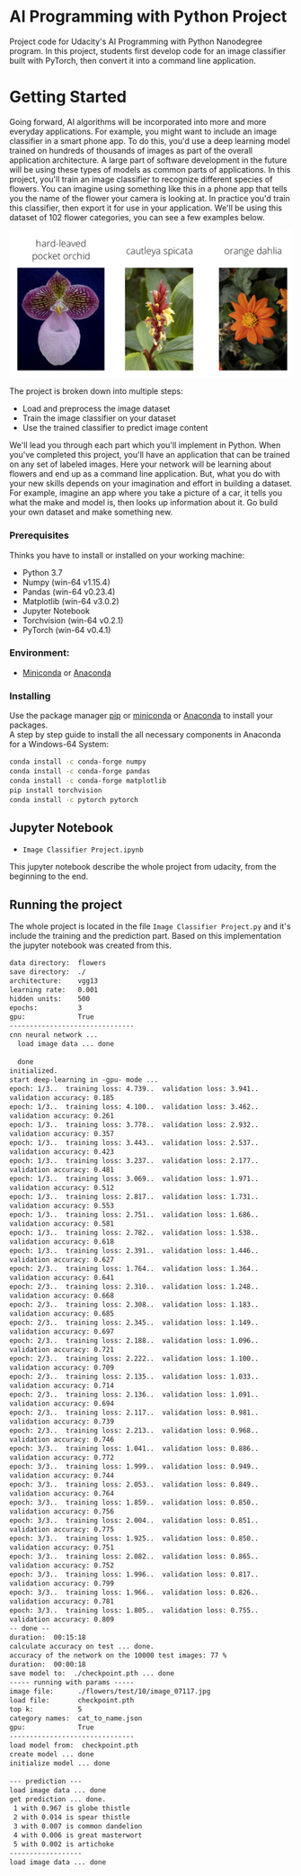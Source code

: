 # AI Programming with Python Project

Project code for Udacity's AI Programming with Python Nanodegree program. In this project, students first develop code for an image classifier built with PyTorch, then convert it into a command line application.

# Getting Started

Going forward, AI algorithms will be incorporated into more and more everyday applications. For example, you might want to include an image classifier in a smart phone app. To do this, you'd use a deep learning model trained on hundreds of thousands of images as part of the overall application architecture. A large part of software development in the future will be using these types of models as common parts of applications. In this project, you'll train an image classifier to recognize different species of flowers. You can imagine using something like this in a phone app that tells you the name of the flower your camera is looking at. In practice you'd train this classifier, then export it for use in your application. We'll be using this dataset of 102 flower categories, you can see a few examples below.

![Flower](./assets/Flowers.png)

The project is broken down into multiple steps:

* Load and preprocess the image dataset
* Train the image classifier on your dataset
* Use the trained classifier to predict image content

We'll lead you through each part which you'll implement in Python.
When you've completed this project, you'll have an application that can be trained on any set of labeled images. Here your network will be learning about flowers and end up as a command line application. But, what you do with your new skills depends on your imagination and effort in building a dataset. For example, imagine an app where you take a picture of a car, it tells you what the make and model is, then looks up information about it. Go build your own dataset and make something new.

### Prerequisites

Thinks you have to install or installed on your working machine:

* Python 3.7
* Numpy (win-64 v1.15.4)
* Pandas (win-64 v0.23.4)
* Matplotlib (win-64 v3.0.2)
* Jupyter Notebook
* Torchvision (win-64 v0.2.1)
* PyTorch (win-64 v0.4.1)

### Environment:
* [Miniconda](https://conda.io/miniconda.html) or [Anaconda](https://www.anaconda.com/download/)


### Installing

Use the package manager [pip](https://pip.pypa.io/en/stable/) or
[miniconda](https://conda.io/miniconda.html) or [Anaconda](https://www.anaconda.com/download/) to install your packages.  
A step by step guide to install the all necessary components in Anaconda for a Windows-64 System:
```bash
conda install -c conda-forge numpy
conda install -c conda-forge pandas
conda install -c conda-forge matplotlib
pip install torchvision
conda install -c pytorch pytorch
```

## Jupyter Notebook
* `Image Classifier Project.ipynb`

This jupyter notebook describe the whole project from udacity, from the beginning to the end.

## Running the project

The whole project is located in the file `Image Classifier Project.py` and it's include the training and the prediction part.
Based on this implementation the jupyter notebook was created from this.

```----- running with params -----
data directory:  flowers
save directory:  ./
architecture:    vgg13
learning rate:   0.001
hidden units:    500
epochs:          3
gpu:             True
-------------------------------
cnn neural network ...
  load image data ... done
  
  done
initialized.
start deep-learning in -gpu- mode ... 
epoch: 1/3..  training loss: 4.739..  validation loss: 3.941..  validation accuracy: 0.185
epoch: 1/3..  training loss: 4.100..  validation loss: 3.462..  validation accuracy: 0.261
epoch: 1/3..  training loss: 3.778..  validation loss: 2.932..  validation accuracy: 0.357
epoch: 1/3..  training loss: 3.443..  validation loss: 2.537..  validation accuracy: 0.423
epoch: 1/3..  training loss: 3.237..  validation loss: 2.177..  validation accuracy: 0.481
epoch: 1/3..  training loss: 3.069..  validation loss: 1.971..  validation accuracy: 0.512
epoch: 1/3..  training loss: 2.817..  validation loss: 1.731..  validation accuracy: 0.553
epoch: 1/3..  training loss: 2.751..  validation loss: 1.686..  validation accuracy: 0.581
epoch: 1/3..  training loss: 2.782..  validation loss: 1.538..  validation accuracy: 0.618
epoch: 1/3..  training loss: 2.391..  validation loss: 1.446..  validation accuracy: 0.627
epoch: 2/3..  training loss: 1.764..  validation loss: 1.364..  validation accuracy: 0.641
epoch: 2/3..  training loss: 2.310..  validation loss: 1.248..  validation accuracy: 0.668
epoch: 2/3..  training loss: 2.308..  validation loss: 1.183..  validation accuracy: 0.685
epoch: 2/3..  training loss: 2.345..  validation loss: 1.149..  validation accuracy: 0.697
epoch: 2/3..  training loss: 2.188..  validation loss: 1.096..  validation accuracy: 0.721
epoch: 2/3..  training loss: 2.222..  validation loss: 1.100..  validation accuracy: 0.709
epoch: 2/3..  training loss: 2.135..  validation loss: 1.033..  validation accuracy: 0.714
epoch: 2/3..  training loss: 2.136..  validation loss: 1.091..  validation accuracy: 0.694
epoch: 2/3..  training loss: 2.117..  validation loss: 0.981..  validation accuracy: 0.739
epoch: 2/3..  training loss: 2.213..  validation loss: 0.968..  validation accuracy: 0.746
epoch: 3/3..  training loss: 1.041..  validation loss: 0.886..  validation accuracy: 0.772
epoch: 3/3..  training loss: 1.999..  validation loss: 0.949..  validation accuracy: 0.744
epoch: 3/3..  training loss: 2.053..  validation loss: 0.849..  validation accuracy: 0.764
epoch: 3/3..  training loss: 1.859..  validation loss: 0.850..  validation accuracy: 0.756
epoch: 3/3..  training loss: 2.004..  validation loss: 0.851..  validation accuracy: 0.775
epoch: 3/3..  training loss: 1.925..  validation loss: 0.850..  validation accuracy: 0.751
epoch: 3/3..  training loss: 2.082..  validation loss: 0.865..  validation accuracy: 0.752
epoch: 3/3..  training loss: 1.996..  validation loss: 0.817..  validation accuracy: 0.799
epoch: 3/3..  training loss: 1.966..  validation loss: 0.826..  validation accuracy: 0.781
epoch: 3/3..  training loss: 1.805..  validation loss: 0.755..  validation accuracy: 0.809
-- done --
duration:  00:15:18
calculate accuracy on test ... done.
accuracy of the network on the 10000 test images: 77 %
duration:  00:00:18
save model to:  ./checkpoint.pth ... done
----- running with params -----
image file:      ./flowers/test/10/image_07117.jpg
load file:       checkpoint.pth
top k:           5
category names:  cat_to_name.json
gpu:             True
-------------------------------
load model from:  checkpoint.pth
create model ... done
initialize model ... done

--- prediction ---
load image data ... done
get prediction ... done.
 1 with 0.967 is globe thistle
 2 with 0.014 is spear thistle
 3 with 0.007 is common dandelion
 4 with 0.006 is great masterwort
 5 with 0.002 is artichoke
------------------
load image data ... done

```



  
  
